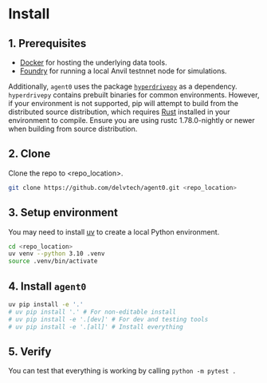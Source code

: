 # Install

## 1. Prerequisites

- [Docker](https://docs.docker.com/engine/install/) for hosting the underlying data tools.
- [Foundry](https://book.getfoundry.sh/getting-started/installation) for running a local Anvil testnnet node for simulations.

Additionally, `agent0` uses the package [`hyperdrivepy`](https://pypi.org/project/hyperdrivepy/) as a dependency. `hyperdrivepy` contains
prebuilt binaries for common environments. However, if your environment is not supported, pip will attempt to build from
the distributed source distribution, which requires [Rust](https://www.rust-lang.org/tools/install) installed in your
environment to compile. Ensure you are using rustc 1.78.0-nightly or newer when building from source distribution.

## 2. Clone

Clone the repo to <repo_location>.

```bash
git clone https://github.com/delvtech/agent0.git <repo_location>
```

## 3. Setup environment

You may need to install [uv](https://github.com/astral-sh/uv) to create a local Python environment.

```bash
cd <repo_location>
uv venv --python 3.10 .venv
source .venv/bin/activate
```

## 4. Install `agent0`

```bash
uv pip install -e '.'
# uv pip install '.' # For non-editable install
# uv pip install -e '.[dev]' # For dev and testing tools
# uv pip install -e '.[all]' # Install everything
```

## 5. Verify

You can test that everything is working by calling `python -m pytest .`
